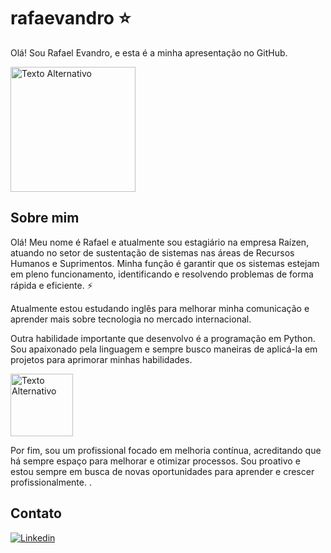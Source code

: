 # rafaevandro :star:

Olá! Sou Rafael Evandro, e esta é a minha apresentação no GitHub. 

<!-- Redimensiona o GIF para largura de 200 pixels --> <img src="https://rapidapi.com/blog/wp-content/uploads/2017/01/octocat.gif" width="200" alt="Texto Alternativo">

## Sobre mim

Olá! Meu nome é Rafael e atualmente sou estagiário na empresa Raízen, atuando no setor de sustentação de sistemas nas áreas de Recursos Humanos e Suprimentos. Minha função é garantir que os sistemas estejam em pleno funcionamento, identificando e resolvendo problemas de forma rápida e eficiente.  :zap:
  
Atualmente estou estudando inglês para melhorar minha comunicação e aprender mais sobre tecnologia no mercado internacional.  
  
Outra habilidade importante que desenvolvo é a programação em Python. Sou apaixonado pela linguagem e sempre busco maneiras de aplicá-la em projetos para aprimorar minhas habilidades. 
 
  <!-- Redimensiona o GIF para largura de 100 pixels --> <img src="https://www.alura.com.br/artigos/assets/python-uma-introducao-a-linguagem/imagem1.gif" width="100" alt="Texto Alternativo">
Por fim, sou um profissional focado em melhoria contínua, acreditando que há sempre espaço para melhorar e otimizar processos. Sou proativo e estou sempre em busca de novas oportunidades para aprender e crescer profissionalmente.
.

## Contato

[![Linkedin](https://img.shields.io/badge/-Linkedin-0e76a8?style=flat-square&logo=Linkedin&logoColor=white)](https://www.linkedin.com/in/rafaelevandro-ads/)
